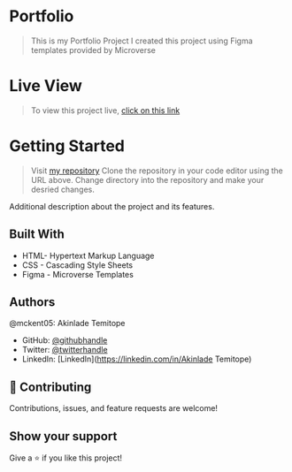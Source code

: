 # Portfolio

> This is my Portfolio Project
> I created this project using Figma templates provided by Microverse

# Live View
> To view this project live, [click on this link](https://mckent05.github.io/Portfolio_Project/mobile.html)

# Getting Started

> Visit [my repository](https://github.com/mckent05/Portfolio_Project.git)
> Clone the repository in your code editor using the URL above.
> Change directory into the repository and make your desried changes.


Additional description about the project and its features.

## Built With

- HTML- Hypertext Markup Language
- CSS - Cascading Style Sheets
- Figma - Microverse Templates

## Authors

@mckent05: Akinlade Temitope

- GitHub: [@githubhandle](https://github.com/mckent05)
- Twitter: [@twitterhandle](https://twitter.com/mckent05)
- LinkedIn: [LinkedIn](https://linkedin.com/in/Akinlade Temitope)


## 🤝 Contributing

Contributions, issues, and feature requests are welcome!



## Show your support

Give a ⭐️ if you like this project!

